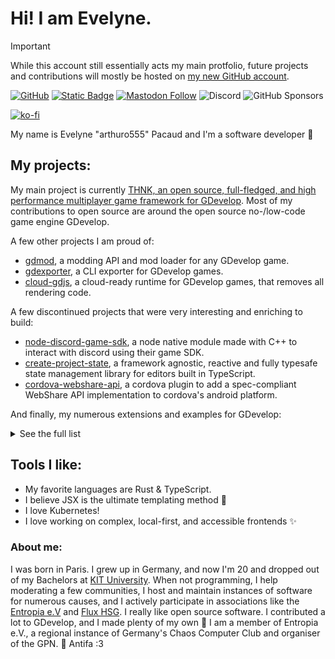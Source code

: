 # Hi! I am Evelyne.

> [!IMPORTANT]  
> While this account still essentially acts my main protfolio, future projects and contributions will mostly be hosted on [my new GitHub account](https://github.com/evelynesides).

[![GitHub](https://img.shields.io/github/followers/arthuro555.svg?style=social&label=Follow&maxAge=2592000)](https://github.com/arthuro555)
[![Static Badge](https://img.shields.io/badge/Follow--blue?style=social&logo=bluesky)](https://bsky.app/profile/arthuro555.com)
[![Mastodon Follow](https://img.shields.io/mastodon/follow/112696492616565814?domain=chaos.social&style=social&label=Follow)](https://chaos.social/@arthuro555)
![Discord](https://img.shields.io/static/v1?message=arthuro555%239738&label=&logo=discord&logoColor=ffffff&color=7389D8&labelColor=6A7EC2)
![GitHub Sponsors](https://img.shields.io/github/sponsors/arthuro555?style=social&logo=github)

[![ko-fi](https://ko-fi.com/img/githubbutton_sm.svg)](https://ko-fi.com/arthuro555)

My name is Evelyne "arthuro555" Pacaud and I'm a software developer :wave:

## My projects:

My main project is currently [THNK, an open source, full-fledged, and high performance multiplayer game framework for GDevelop](https://thnk.cloud).
Most of my contributions to open source are around the open source no-/low-code game engine GDevelop.  

A few other projects I am proud of:  
 - [gdmod](https://github.com/arthuro555/gdmod), a modding API and mod loader for any GDevelop game.
 - [gdexporter](https://github.com/arthuro555/gdexporter), a CLI exporter for GDevelop games.
 - [cloud-gdjs](https://github.com/arthuro555/cloud-gdjs), a cloud-ready runtime for GDevelop games, that removes all rendering code.

 A few discontinued projects that were very interesting and enriching to build:
 - [node-discord-game-sdk](https://github.com/arthuro555/node-discord-game-sdk), a node native module made with C++ to interact with discord using their game SDK.
 - [create-project-state](https://github.com/arthuro555/create-project-state), a framework agnostic, reactive and fully typesafe state management library for editors built in TypeScript.
 - [cordova-webshare-api](https://github.com/arthuro555/cordova-webshare-api), a cordova plugin to add a spec-compliant WebShare API implementation to cordova's android platform.
 
And finally, my numerous extensions and examples for GDevelop: 


<details>
  <summary>See the full list</summary>
  
  ![The list of my extensions and examples on my public GDevelop profile as of October 2022.](https://user-images.githubusercontent.com/19349038/197624433-380f7e0d-28ec-4296-9d00-dea610cedeac.png)

</details>

## Tools I like:

- My favorite languages are Rust & TypeScript.
- I believe JSX is the ultimate templating method 😤
- I love Kubernetes!
- I love working on complex, local-first, and accessible frontends ✨

### About me:

I was born in Paris. I grew up in Germany, and now I'm 20 and dropped out of my Bachelors at [KIT University](https://www.kit.edu/).
When not programming, I help moderating a few communities, I host and maintain instances of software for numerous causes, and I actively participate in associations like the [Entropia e.V](https://entropia.de) and [Flux HSG](https://flux-ka.de).
I really like open source software. I contributed a lot to GDevelop, and I made plenty of my own 💪
I am a member of Entropia e.V., a regional instance of Germany's Chaos Computer Club and organiser of the GPN.
💖 Antifa :3
